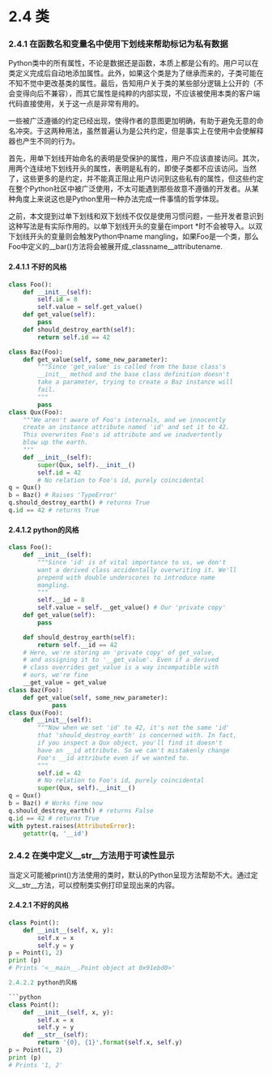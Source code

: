 # 2.4 类

### 2.4.1 在函数名和变量名中使用下划线来帮助标记为私有数据

Python类中的所有属性，不论是数据还是函数，本质上都是公有的。用户可以在类定义完成后自动地添加属性。此外，如果这个类是为了继承而来的，子类可能在不知不觉中更改基类的属性。最后，告知用户关于类的某些部分逻辑上公开的（不会变得向后不兼容），而其它属性是纯粹的内部实现，不应该被使用本类的客户端代码直接使用，关于这一点是非常有用的。

一些被广泛遵循的约定已经出现，使得作者的意图更加明确，有助于避免无意的命名冲突。于这两种用法，虽然普遍认为是公共约定，但是事实上在使用中会使解释器也产生不同的行为。

首先，用单下划线开始命名的表明是受保护的属性，用户不应该直接访问。其次，用两个连续地下划线开头的属性，表明是私有的，即使子类都不应该访问。当然了，这些更多的是约定，并不能真正阻止用户访问到这些私有的属性，但这些约定在整个Python社区中被广泛使用，不太可能遇到那些故意不遵循的开发者。从某种角度上来说这也是Python里用一种办法完成一件事情的哲学体现。

之前，本文提到过单下划线和双下划线不仅仅是使用习惯问题，一些开发者意识到这种写法是有实际作用的。以单下划线开头的变量在import *时不会被导入。以双下划线开头的变量则会触发Python中name mangling，如果Foo是一个类，那么Foo中定义的__bar()方法将会被展开成_classname__attributename.

#### 2.4.1.1 不好的风格

```python
class Foo():
    def __init__(self):
        self.id = 8
        self.value = self.get_value()
    def get_value(self):
        pass
    def should_destroy_earth(self):
        return self.id == 42

class Baz(Foo):
    def get_value(self, some_new_parameter):
        """Since 'get_value' is called from the base class's
        __init__ method and the base class definition doesn't
        take a parameter, trying to create a Baz instance will
        fail.
        """
        pass
class Qux(Foo):
    """We aren't aware of Foo's internals, and we innocently
    create an instance attribute named 'id' and set it to 42.
    This overwrites Foo's id attribute and we inadvertently
    blow up the earth.
    """
    def __init__(self):
        super(Qux, self).__init__()
        self.id = 42
        # No relation to Foo's id, purely coincidental
q = Qux()
b = Baz() # Raises 'TypeError'
q.should_destroy_earth() # returns True
q.id == 42 # returns True
```

#### 2.4.1.2 python的风格

```python
class Foo():
    def __init__(self):
        """Since 'id' is of vital importance to us, we don't
        want a derived class accidentally overwriting it. We'll
        prepend with double underscores to introduce name
        mangling.
        """
        self.__id = 8
        self.value = self.__get_value() # Our 'private copy'
    def get_value(self):
        pass

    def should_destroy_earth(self):
        return self.__id == 42
    # Here, we're storing an 'private copy' of get_value,
    # and assigning it to '__get_value'. Even if a derived
    # class overrides get_value is a way incompatible with
    # ours, we're fine
    __get_value = get_value
class Baz(Foo):
    def get_value(self, some_new_parameter):
            pass
class Qux(Foo):
    def __init__(self):
        """Now when we set 'id' to 42, it's not the same 'id'
        that 'should_destroy_earth' is concerned with. In fact,
        if you inspect a Qux object, you'll find it doesn't
        have an __id attribute. So we can't mistakenly change
        Foo's __id attribute even if we wanted to.
        """
        self.id = 42
        # No relation to Foo's id, purely coincidental
        super(Qux, self).__init__()
q = Qux()
b = Baz() # Works fine now
q.should_destroy_earth() # returns False
q.id == 42 # returns True
with pytest.raises(AttributeError):
    getattr(q, '__id')        

```

### 2.4.2 在类中定义__str__方法用于可读性显示

当定义可能被print()方法使用的类时，默认的Python呈现方法帮助不大。通过定义__str__方法，可以控制类实例打印呈现出来的内容。

#### 2.4.2.1 不好的风格

```python
class Point():
    def __init__(self, x, y):
        self.x = x
        self.y = y
p = Point(1, 2)
print (p)
# Prints '<__main__.Point object at 0x91ebd0>'

2.4.2.2 python的风格

```python
class Point():
    def __init__(self, x, y):
        self.x = x
        self.y = y
    def __str__(self):
        return '{0}, {1}'.format(self.x, self.y)
p = Point(1, 2)
print (p)
# Prints '1, 2'
